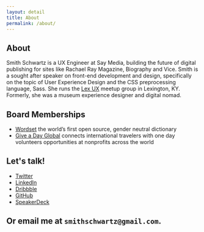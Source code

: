 ```yaml
---
layout: detail
title: About
permalink: /about/
---
```


<h2 class="m-subhead">About</h2>
<p class="m-body">Smith Schwartz is a UX Engineer at Say Media, building the future of digital publishing for sites like Rachael Ray Magazine, Biography and Vice. Smith is a sought after speaker on front-end development and design, specifically on the topic of User Experience Design and the CSS preprocessing language, Sass. She runs the <a href="https://www.meetup.com/Lex-UX/">Lex UX</a> meetup group in Lexington, KY. Formerly, she was a museum experience designer and digital nomad.</p>

<h2 class="m-subhead">Board Memberships</h2>
<ul>
  <li><a href="https://www.wordset.org/en">Wordset</a> the world’s first open source, gender neutral dictionary</li> 
  <li><a href="http://www.giveadayglobal.org/">Give a Day Global</a> connects international travelers with one day volunteers opportunities at nonprofits across the world</li>
</ul>

<h2>Let's talk!</h2>

<ul>
  <li><a href="https://twitter.com/smithschwartz">Twitter</a></li>
  <li><a href="https://www.linkedin.com/in/smithschwartz">LinkedIn</a></li>
  <li><a href="https://dribbble.com/smithschwartz">Dribbble</a></li>
  <li><a href="https://github.com/smithschwartz">GitHub</a></li>
  <li><a href="https://speakerdeck.com/smithschwartz">SpeakerDeck</a></li>
</ul>

<h2>Or email me at <code>smithschwartz@gmail.com</code>.</h2>

